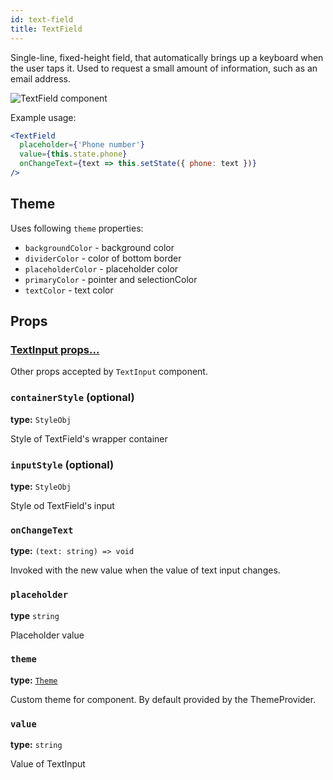 ```yaml
---
id: text-field
title: TextField
---
```


Single-line, fixed-height field, that automatically brings up a keyboard when the user taps it.
Used to request a small amount of information, such as an email address.

![TextField component](assets/text-field.png)

Example usage:
```jsx
<TextField
  placeholder={'Phone number'}
  value={this.state.phone}
  onChangeText={text => this.setState({ phone: text })}
/>
```

## Theme
Uses following `theme` properties:  
- `backgroundColor` - background color  
- `dividerColor` - color of bottom border  
- `placeholderColor` - placeholder color  
- `primaryColor` - pointer and selectionColor  
- `textColor` - text color

## Props

### [TextInput props...](https://facebook.github.io/react-native/docs/textinput.html#props)

Other props accepted by `TextInput` component.

### `containerStyle` (optional)
**type:** `StyleObj`  

Style of TextField's wrapper container

### `inputStyle` (optional)  
**type:** `StyleObj`  

Style od TextField's input

### `onChangeText`
**type:** `(text: string) => void`  

Invoked with the new value when the value of text input changes.

### `placeholder`  
**type** `string`  

Placeholder value
 
### `theme`  
**type:** [`Theme`](theme.html)
 
Custom theme for component. By default provided by the ThemeProvider.
  
### `value`
**type:** `string`

Value of TextInput
